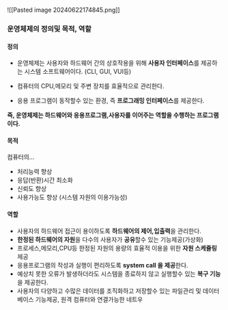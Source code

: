 ![[Pasted image 20240622174845.png]]
### 운영체제의 정의및 목적, 역할

#### 정의
- 운영체제는 사용자와 하드웨어 간의 상호작용을 위해 **사용자 인터페이스**를 제공하는 시스템 소프트웨어이다. (CLI, GUI, VUI등)

- 컴퓨터의 CPU,메모리 및 주변 장치를 효율적으로 관리한다.
- 응용 프로그램이 동작할수 있는 환경, 즉 **프로그래밍 인터페이스**를 제공한다.

**즉, 운영체제는 하드웨어와 응용프로그램,사용자를 이어주는 역할을 수행하는 프로그램이다.**

#### 목적
컴퓨터의...
- 처리능력 향상
- 응답(반환)시간 최소화
- 신뢰도 향상
- 사용가능도 향상 (시스템 자원의 이용가능성)

#### 역할
- 사용자의 하드웨어 접근이 용이하도록 **하드웨어의 제어,입출력**을 관리한다.
- **한정된 하드웨어의 자원**을 다수의 사용자가 **공유**할수 있는 기능제공(가상화)
- 프로세스,메모리,CPU등 한정된 자원의 용량의 효율적 이용을 위한 **자원 스케쥴링** 제공
- 응용프로그램의 작성과 실행이 편리하도록 **system call 을 제공**한다.
- 예상치 못한 오류가 발생하더라도 시스템을 종료하지 않고 실행할수 있는 **복구 기능**을 제공한다.
- 사용자의 다양하고 수많은 데이터를 조직화하고 저장할수 있는 파일관리 및 데이터 베이스 기능제공, 원격 컴퓨터와 연결가능한 네트우